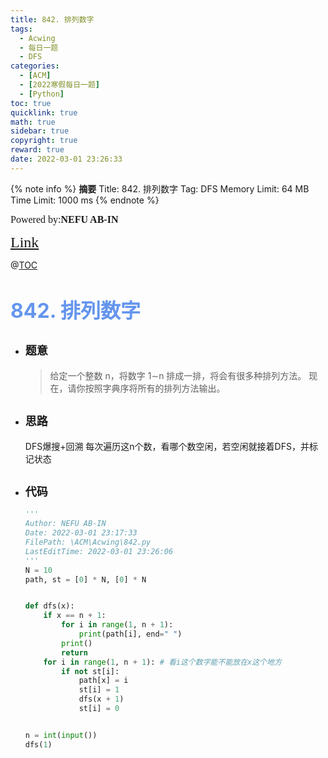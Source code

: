```yaml
---
title: 842. 排列数字
tags:
  - Acwing
  - 每日一题
  - DFS
categories:
  - [ACM]
  - [2022寒假每日一题]
  - [Python]
toc: true
quicklink: true
math: true
sidebar: true
copyright: true
reward: true
date: 2022-03-01 23:26:33
---
```



{% note info %}
**摘要**
Title: 842. 排列数字
Tag: DFS
Memory Limit: 64 MB
Time Limit: 1000 ms
{% endnote %}
<!-- more -->

<font size=3 face=楷体>Powered by:**NEFU AB-IN**</font>

<font color=#FFA500 size=5 face=楷体>[Link](https://www.acwing.com/problem/content/844/)</font>

@[TOC](文章目录)

# <font color=#6495ED size=6>842. 排列数字</font>

* ## <font size=4 face=粗体>题意</font>

  >给定一个整数 n，将数字 1∼n 排成一排，将会有很多种排列方法。
  >现在，请你按照字典序将所有的排列方法输出。

* ## <font size=4 face=粗体>思路</font>

  DFS爆搜+回溯
  每次遍历这n个数，看哪个数空闲，若空闲就接着DFS，并标记状态

* ## <font size=4 face=粗体>代码</font>

  ```python
  '''
  Author: NEFU AB-IN
  Date: 2022-03-01 23:17:33
  FilePath: \ACM\Acwing\842.py
  LastEditTime: 2022-03-01 23:26:06
  '''
  N = 10
  path, st = [0] * N, [0] * N


  def dfs(x):
      if x == n + 1:
          for i in range(1, n + 1):
              print(path[i], end=" ")
          print()
          return
      for i in range(1, n + 1): # 看i这个数字能不能放在x这个地方
          if not st[i]:
              path[x] = i
              st[i] = 1
              dfs(x + 1)
              st[i] = 0


  n = int(input())
  dfs(1)
  ```